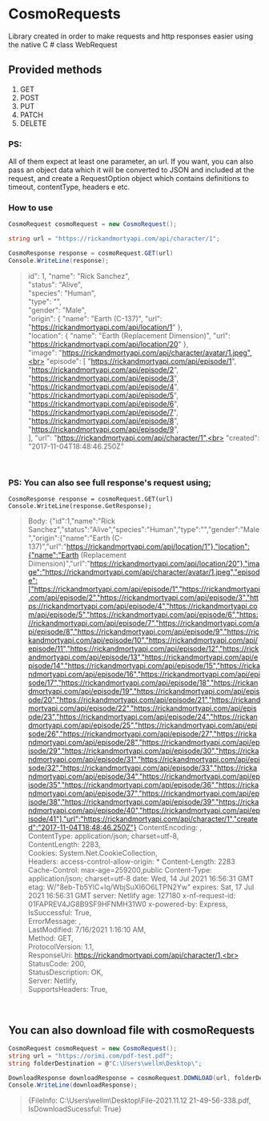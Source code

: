 # CosmoRequests
Library created in order to make requests and http responses easier using the native C # class WebRequest

## Provided methods

1. GET
2. POST
3. PUT
3. PATCH
3. DELETE

### PS: 
All of them expect at least one parameter, an url. If you want, you can also pass an object data which it will be converted to JSON and included at the request, and create a RequestOption object which contains definitions to timeout, contentType, headers e etc.

### How to use

```C#
CosmoRequest cosmoRequest = new CosmoRequest();

string url = "https://rickandmortyapi.com/api/character/1";

CosmoResponse response = cosmoRequest.GET(url)
Console.WriteLine(response);
`````

 >id": 1,
  "name": "Rick Sanchez",<br>
  "status": "Alive",<br>
  "species": "Human",<br>
  "type": "",<br>
  "gender": "Male",<br>
  "origin": {
    "name": "Earth (C-137)",
    "url": "https://rickandmortyapi.com/api/location/1"
  },<br>
  "location": {
    "name": "Earth (Replacement Dimension)",
    "url": "https://rickandmortyapi.com/api/location/20"
  },<br>
  "image": "https://rickandmortyapi.com/api/character/avatar/1.jpeg",<br>
  "episode": [
    "https://rickandmortyapi.com/api/episode/1",
    "https://rickandmortyapi.com/api/episode/2",
    "https://rickandmortyapi.com/api/episode/3",
    "https://rickandmortyapi.com/api/episode/4",
    "https://rickandmortyapi.com/api/episode/5",
    "https://rickandmortyapi.com/api/episode/6",
    "https://rickandmortyapi.com/api/episode/7",
    "https://rickandmortyapi.com/api/episode/8",
    "https://rickandmortyapi.com/api/episode/9",
    <br>
>  ],
  "url": "https://rickandmortyapi.com/api/character/1",<br>
  "created": "2017-11-04T18:48:46.250Z"
 >
 <br>

### PS:   You can also see full response's request using;

`````
CosmoResponse response = cosmoRequest.GET(url)
Console.WriteLine(response.GetResponse);
`````


> Body: {"id":1,"name":"Rick Sanchez","status":"Alive","species":"Human","type":"","gender":"Male","origin":{"name":"Earth (C-137)","url":"https://rickandmortyapi.com/api/location/1"},"location":{"name":"Earth (Replacement Dimension)","url":"https://rickandmortyapi.com/api/location/20"},"image":"https://rickandmortyapi.com/api/character/avatar/1.jpeg","episode":["https://rickandmortyapi.com/api/episode/1","https://rickandmortyapi.com/api/episode/2","https://rickandmortyapi.com/api/episode/3","https://rickandmortyapi.com/api/episode/4","https://rickandmortyapi.com/api/episode/5","https://rickandmortyapi.com/api/episode/6","https://rickandmortyapi.com/api/episode/7","https://rickandmortyapi.com/api/episode/8","https://rickandmortyapi.com/api/episode/9","https://rickandmortyapi.com/api/episode/10","https://rickandmortyapi.com/api/episode/11","https://rickandmortyapi.com/api/episode/12","https://rickandmortyapi.com/api/episode/13","https://rickandmortyapi.com/api/episode/14","https://rickandmortyapi.com/api/episode/15","https://rickandmortyapi.com/api/episode/16","https://rickandmortyapi.com/api/episode/17","https://rickandmortyapi.com/api/episode/18","https://rickandmortyapi.com/api/episode/19","https://rickandmortyapi.com/api/episode/20","https://rickandmortyapi.com/api/episode/21","https://rickandmortyapi.com/api/episode/22","https://rickandmortyapi.com/api/episode/23","https://rickandmortyapi.com/api/episode/24","https://rickandmortyapi.com/api/episode/25","https://rickandmortyapi.com/api/episode/26","https://rickandmortyapi.com/api/episode/27","https://rickandmortyapi.com/api/episode/28","https://rickandmortyapi.com/api/episode/29","https://rickandmortyapi.com/api/episode/30","https://rickandmortyapi.com/api/episode/31","https://rickandmortyapi.com/api/episode/32","https://rickandmortyapi.com/api/episode/33","https://rickandmortyapi.com/api/episode/34","https://rickandmortyapi.com/api/episode/35","https://rickandmortyapi.com/api/episode/36","https://rickandmortyapi.com/api/episode/37","https://rickandmortyapi.com/api/episode/38","https://rickandmortyapi.com/api/episode/39","https://rickandmortyapi.com/api/episode/40","https://rickandmortyapi.com/api/episode/41"],"url":"https://rickandmortyapi.com/api/character/1","created":"2017-11-04T18:48:46.250Z"}
> ContentEncoding: ,<br>
ContentType: application/json; charset=utf-8,<br>
ContentLength: 2283,<br>
Cookies: System.Net.CookieCollection,<br>
Headers: access-control-allow-origin: *
Content-Length: 2283
Cache-Control: max-age=259200,public
Content-Type: application/json; charset=utf-8
date: Wed, 14 Jul 2021 16:56:31 GMT
etag: W/"8eb-Tb5YlC+lq/WbjSuXI6O6LTPN2Yw"
expires: Sat, 17 Jul 2021 16:56:31 GMT
server: Netlify
age: 127180
x-nf-request-id: 01FAPREV4JG8B9SF9HFNMH31W0
x-powered-by: Express,<br>
IsSuccessful: True,<br>
ErrorMessage: ,<br>
LastModified: 7/16/2021 1:16:10 AM,<br>
Method: GET,<br>
ProtocolVersion: 1.1,<br>
ResponseUri: https://rickandmortyapi.com/api/character/1,<br>
StatusCode: 200,<br>
StatusDescription: OK,<br>
Server: Netlify,<br>
SupportsHeaders: True,<br>
>

<br>

## You can also download file with cosmoRequests

```C#
CosmoRequest cosmoRequest = new CosmoRequest();
string url = "https://orimi.com/pdf-test.pdf";
string folderDestination = @"C:\Users\wellm\Desktop\";

DownloadResponse downloadResponse = cosmoRequest.DOWNLOAD(url, folderDestination);
Console.WriteLine(downloadResponse);
`````

>{FileInfo: C:\Users\wellm\Desktop\\File-2021.11.12 21-49-56-338.pdf,
IsDownloadSucessful: True}

